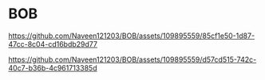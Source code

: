 # BOB

https://github.com/Naveen121203/BOB/assets/109895559/85cf1e50-1d87-47cc-8c04-cd16bdb29d77



https://github.com/Naveen121203/BOB/assets/109895559/d57cd515-742c-40c7-b36b-4c961713385d

